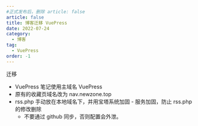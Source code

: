 ```yaml
---
#正式发布后，删除 article: false
article: false
title: 博客迁移 VuePress
date: 2022-07-24
category:
  - 博客
tag:
  - VuePress
order: -1
---
```


迁移

- VuePress 笔记使用主域名 VuePress
- 原有的收藏页域名改为 nav.newzone.top
- rss.php 手动放在本地域名下，并用宝塔系统加固 - 服务加固，防止 rss.php 的修改删除
  - 不要通过 github 同步，否则配置会外泄。
